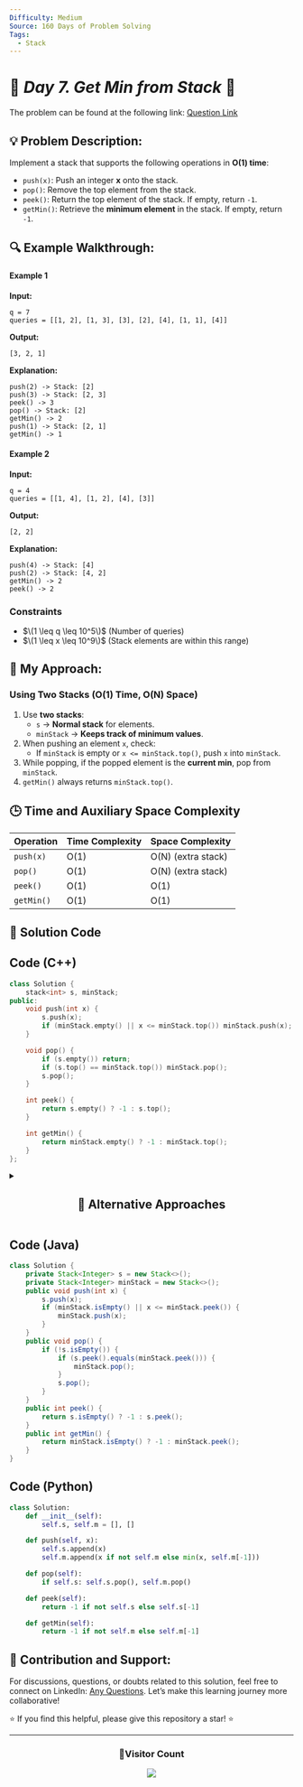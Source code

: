 ```yaml
---
Difficulty: Medium
Source: 160 Days of Problem Solving
Tags:
  - Stack
---
```


# 🚀 _Day 7. Get Min from Stack_ 🧠

The problem can be found at the following link: [Question Link](https://www.geeksforgeeks.org/batch/gfg-160-problems/track/stack-gfg-160/problem/get-minimum-element-from-stack)

## 💡 **Problem Description:**

Implement a stack that supports the following operations in **O(1) time**:

- `push(x)`: Push an integer **x** onto the stack.
- `pop()`: Remove the top element from the stack.
- `peek()`: Return the top element of the stack. If empty, return `-1`.
- `getMin()`: Retrieve the **minimum element** in the stack. If empty, return `-1`.

## 🔍 **Example Walkthrough:**

#### **Example 1**

**Input:**

```
q = 7
queries = [[1, 2], [1, 3], [3], [2], [4], [1, 1], [4]]
```

**Output:**

```
[3, 2, 1]
```

**Explanation:**

```
push(2) -> Stack: [2]
push(3) -> Stack: [2, 3]
peek() -> 3
pop() -> Stack: [2]
getMin() -> 2
push(1) -> Stack: [2, 1]
getMin() -> 1
```

#### **Example 2**

**Input:**

```
q = 4
queries = [[1, 4], [1, 2], [4], [3]]
```

**Output:**

```
[2, 2]
```

**Explanation:**

```
push(4) -> Stack: [4]
push(2) -> Stack: [4, 2]
getMin() -> 2
peek() -> 2
```

### **Constraints**

- $\(1 \leq q \leq 10^5\)$ (Number of queries)
- $\(1 \leq x \leq 10^9\)$ (Stack elements are within this range)

## 🎯 **My Approach:**

### **Using Two Stacks (O(1) Time, O(N) Space)**

1. Use **two stacks**:
   - `s` → **Normal stack** for elements.
   - `minStack` → **Keeps track of minimum values**.
2. When pushing an element `x`, check:
   - If `minStack` is empty or `x <= minStack.top()`, push `x` into `minStack`.
3. While popping, if the popped element is the **current min**, pop from `minStack`.
4. `getMin()` always returns `minStack.top()`.

## 🕒 **Time and Auxiliary Space Complexity**

| **Operation** | **Time Complexity** | **Space Complexity** |
| ------------- | ------------------- | -------------------- |
| `push(x)`     | O(1)                | O(N) (extra stack)   |
| `pop()`       | O(1)                | O(N) (extra stack)   |
| `peek()`      | O(1)                | O(1)                 |
| `getMin()`    | O(1)                | O(1)                 |

## 📝 **Solution Code**

## **Code (C++)**

```cpp
class Solution {
    stack<int> s, minStack;
public:
    void push(int x) {
        s.push(x);
        if (minStack.empty() || x <= minStack.top()) minStack.push(x);
    }

    void pop() {
        if (s.empty()) return;
        if (s.top() == minStack.top()) minStack.pop();
        s.pop();
    }

    int peek() {
        return s.empty() ? -1 : s.top();
    }

    int getMin() {
        return minStack.empty() ? -1 : minStack.top();
    }
};
```

<details>
  <summary><h2 align="center">📌 Alternative Approaches</h2></summary>

### **2️⃣ Using Single Stack with Pair (`O(1)` Space Overhead)**

#### **Approach**

- Instead of maintaining two stacks, store **(value, min_so_far)** as a pair in one stack.
- This ensures `getMin()` always retrieves the min value in **O(1)** time.

```cpp
class Solution {
    stack<pair<int, int>> s;
public:
    void push(int x) { s.push({x, s.empty() ? x : min(x, s.top().second)}); }
    void pop() { if (!s.empty()) s.pop(); }
    int peek() { return s.empty() ? -1 : s.top().first; }
    int getMin() { return s.empty() ? -1 : s.top().second; }
};
```

🔹 **Reduces extra space needed for `minStack`!**

### **3️⃣ Using Single Stack with Variable (`O(1)` Extra Space)**

#### **Approach**

- Store the **minimum value separately** instead of using an extra stack.
- If `x` is **less than the current minimum**, **push a modified value** (2\*x - min).
- While popping, **restore the previous minimum**.

```cpp
class Solution {
    stack<long long> s;
    long long minVal;
public:
    void push(int x) {
        if (s.empty()) { minVal = x; s.push(x); }
        else if (x >= minVal) s.push(x);
        else { s.push(2LL * x - minVal); minVal = x; }
    }

    void pop() {
        if (s.empty()) return;
        if (s.top() < minVal) minVal = 2 * minVal - s.top();
        s.pop();
    }

    int peek() { return s.empty() ? -1 : (s.top() < minVal ? minVal : s.top()); }
    int getMin() { return s.empty() ? -1 : minVal; }
};
```

🔹 **Uses `O(1)` extra space while maintaining `O(1)` operations!**

## **Comparison of Approaches**

| **Approach**                      | ⏱️ **Time Complexity** | 🗂️ **Space Complexity** | ✅ **Pros**                      | ⚠️ **Cons**                     |
| --------------------------------- | ---------------------- | ----------------------- | -------------------------------- | ------------------------------- |
| **Two Stacks (`s` & `minStack`)** | 🟢 `O(1)`              | 🟡 `O(N)`               | Simple & direct implementation   | Extra stack memory required     |
| **Single Stack with Pair**        | 🟢 `O(1)`              | 🟡 `O(N)`               | Stores min directly in one stack | Uses `pair<int, int>` overhead  |
| **Single Stack with Variable**    | 🟢 `O(1)`              | 🟢 `O(1)`               | Space-efficient, no extra stack  | Requires special encoding logic |

## **💡 Best Choice?**

- ✅ **For space efficiency:** Single stack with min encoding (`O(1)` space).
- ✅ **For clarity:** Two stacks (`s` & `minStack`).
- ✅ **For best of both worlds:** Single stack with pairs (`O(1)` operations).

</details>

## **Code (Java)**

```java
class Solution {
    private Stack<Integer> s = new Stack<>();
    private Stack<Integer> minStack = new Stack<>();
    public void push(int x) {
        s.push(x);
        if (minStack.isEmpty() || x <= minStack.peek()) {
            minStack.push(x);
        }
    }
    public void pop() {
        if (!s.isEmpty()) {
            if (s.peek().equals(minStack.peek())) {
                minStack.pop();
            }
            s.pop();
        }
    }
    public int peek() {
        return s.isEmpty() ? -1 : s.peek();
    }
    public int getMin() {
        return minStack.isEmpty() ? -1 : minStack.peek();
    }
}
```

## **Code (Python)**

```python
class Solution:
    def __init__(self):
        self.s, self.m = [], []

    def push(self, x):
        self.s.append(x)
        self.m.append(x if not self.m else min(x, self.m[-1]))

    def pop(self):
        if self.s: self.s.pop(), self.m.pop()

    def peek(self):
        return -1 if not self.s else self.s[-1]

    def getMin(self):
        return -1 if not self.m else self.m[-1]
```

## 🎯 **Contribution and Support:**

For discussions, questions, or doubts related to this solution, feel free to connect on LinkedIn: [Any Questions](https://www.linkedin.com/in/patel-hetkumar-sandipbhai-8b110525a/). Let’s make this learning journey more collaborative!

⭐ If you find this helpful, please give this repository a star! ⭐

---

<div align="center">
  <h3><b>📍Visitor Count</b></h3>
</div>

<p align="center">
  <img src="https://visitor-badge.laobi.icu/badge?page_id=Hunterdii.GeeksforGeeks-POTD" />
</p>
